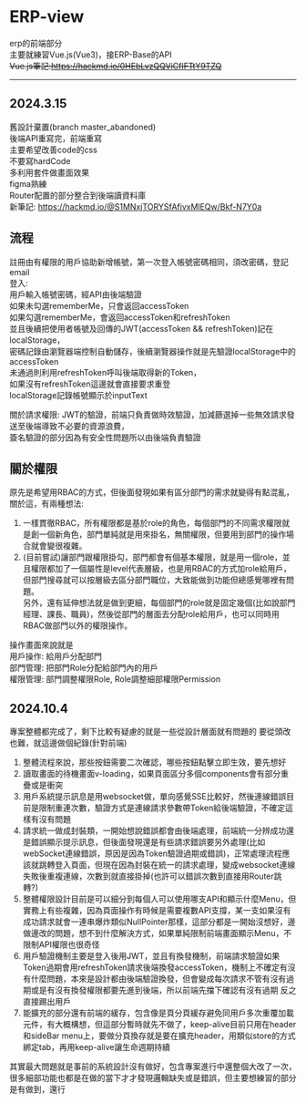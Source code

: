 # ERP-view

erp的前端部分  
主要就練習Vue.js(Vue3)，接ERP-Base的API  
~~Vue.js筆記:https://hackmd.io/0HEbLvzQQViCfIFTtY9TZQ~~
***
## 2024.3.15
舊設計棄置(branch master_abandoned)  
後端API重寫完，前端重寫  
主要希望改善code的css  
不要寫hardCode  
多利用套件做畫面效果  
figma熟練  
Router配置的部分整合到後端讀資料庫  
新筆記: https://hackmd.io/@S1MNxjTORYSfAfivxMlEQw/Bkf-N7Y0a

## 流程   
註冊由有權限的用戶協助新增帳號，第一次登入帳號密碼相同，須改密碼，登記email  
登入:  
用戶輸入帳號密碼，經API由後端驗證  
如果未勾選rememberMe，只會返回accessToken  
如果勾選rememberMe，會返回accessToken和refreshToken  
並且後續把使用者帳號及回傳的JWT(accessToken && refreshToken)記在localStorage，  
密碼記錄由瀏覽器端控制自動儲存，後續瀏覽器操作就是先驗證localStorage中的accessToken  
未通過則利用refreshToken呼叫後端取得新的Token，  
如果沒有refreshToken這邊就會直接要求重登  
localStorage記錄帳號顯示於inputText  

關於請求權限:
JWT的驗證，前端只負責做時效驗證，加減篩選掉一些無效請求發送至後端導致不必要的資源浪費，  
簽名驗證的部分因為有安全性問題所以由後端負責驗證

## 關於權限
原先是希望用RBAC的方式，但後面發現如果有區分部門的需求就變得有點混亂，關於這，有兩種想法:  
1. 一樣貫徹RBAC，所有權限都是基於role的角色，每個部門的不同需求權限就是創一個新角色，部門單純就是用來掛名，無關權限，但要用到部門的操作場合就會變很複雜。  
2. (目前嘗試)讓部門跟權限掛勾，部門都會有個基本權限，就是用一個role，並且權限都加了一個屬性是level代表層級，也是用RBAC的方式加role給用戶，但部門搜尋就可以按層級去區分部門職位，大致能做到功能但總感覺哪裡有問題。  
另外，還有延伸想法就是做到更細，每個部門的role就是固定幾個(比如說部門經理、課長、職員)，然後從部門的層面去分配role給用戶，也可以同時用RBAC做部門以外的權限操作。  
  
操作畫面來說就是  
用戶操作: 給用戶分配部門  
部門管理: 把部門Role分配給部門內的用戶  
權限管理: 部門調整權限Role, Role調整細部權限Permission  

## 2024.10.4
專案整體都完成了，剩下比較有疑慮的就是一些從設計層面就有問題的
要從頭改也難，就這邊做個紀錄(針對前端)
1. 整體流程來說，那些按鈕需要二次確認，哪些按鈕點擊立即生效，要先想好
2. 讀取畫面的待機畫面v-loading，如果頁面區分多個components會有部分重疊或是衝突
3. 用戶系統提示訊息是用websocket做，單向感覺SSE比較好，然後連線錯誤目前是限制重連次數，驗證方式是連線請求參數帶Token給後端驗證，不確定這樣有沒有問題
4. 請求統一做成封裝類，一開始想說錯誤都會由後端處理，前端統一分辨成功還是錯誤顯示提示訊息，但後面發現還是有些請求錯誤要另外處理(比如webSocket連線錯誤，原因是因為Token驗證過期或錯誤)，正常處理流程應該就跳轉登入頁面，但現在因為封裝在統一的請求處理，變成websocket連線失敗後重複連線，次數到就直接掛掉(也許可以錯誤次數到直接用Router跳轉?)
5. 整體權限設計目前是可以細分到每個人可以使用哪支API和顯示什麼Menu，但實務上有些複雜，因為頁面操作有時候是需要複數API支撐，某一支如果沒有成功請求就會一連串爆炸類似NullPointer那樣，這部分都是一開始沒想好，邊做邊改的問題，想不到什麼解決方式，如果單純限制前端畫面顯示Menu，不限制API權限也很奇怪
6. 用戶驗證機制主要是登入後用JWT，並且有換發機制，前端請求驗證如果Token過期會用refreshToken請求後端換發accessToken，機制上不確定有沒有什麼問題，本來是設計都由後端驗證換發，但會變成每次請求不管有沒有過期或是有沒有換發權限都要先進到後端，所以前端先擋下確認有沒有過期 反之直接踢出用戶
7. 能擴充的部分還有前端的緩存，包含像是頁分頁緩存避免同用戶多次重覆加載元件，有大概構想，但這部分暫時就先不做了，keep-alive目前只用在header和sideBar menu上，要做分頁換存就是要在擴充header，用類似store的方式綁定tab，再用keep-alive讓生命週期持續

其實最大問題就是事前的系統設計沒有做好，包含專案進行中還整個大改了一次，很多細部功能也都是在做的當下才才發現邏輯缺失或是錯誤，但主要想練習的部分是有做到，還行